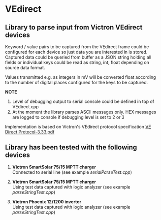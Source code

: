 # VEdirect

## Library to parse input from Victron VEdirect devices

Keyword / value pairs to be captured from the VEdirect frame could be configured for each device so just data you are interested in is stored. Captured data could be queried from buffer as a JSON string holding all fields or individual keys could be read as string, int, float depending on source data format.

Values transmitted e.g. as integers in mV will be converted float according to the number of digital places configured for the keys to be captured.

**NOTE**  

1. Level of debugging output to serial console could be defined in top of VEdirect.cpp  
2. At the moment the library parses ASCII messages only. HEX messages are logged to console if debugging level is set to 2 or 3

Implementation is based on Victron's VEdirect protocol specification
[VE Direct Protocol-3.33.pdf](https://www.victronenergy.com/upload/documents/VE.Direct-Protocol-3.33.pdf)

## Library has been tested with the following devices

1. **Victron SmartSolar 75/15 MPTT charger**  
Connected to serial line (see example *serialParseTest.cpp*)

2. **Victron SmartSolar 75/15 MPTT charger**  
Using test data captured with logic analyzer (see example *parseStringTest.cpp*)

3. **Victron Phoenix 12/1200 inverter**  
Using test data captured with logic analyzer (see example *parseStringTest.cpp*)
